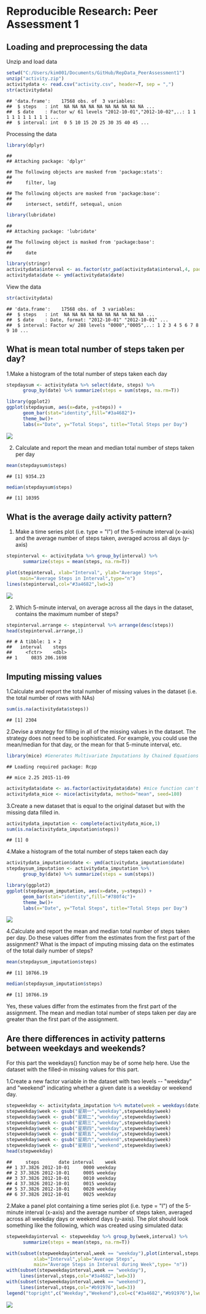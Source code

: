 # Reproducible Research: Peer Assessment 1


## Loading and preprocessing the data

Unzip and load data

```r
setwd("C:/Users/kim001/Documents/GitHub/RepData_PeerAssessment1")
unzip("activity.zip") 
activitydata <- read.csv("activity.csv", header=T, sep = ",")
str(activitydata)
```

```
## 'data.frame':	17568 obs. of  3 variables:
##  $ steps   : int  NA NA NA NA NA NA NA NA NA NA ...
##  $ date    : Factor w/ 61 levels "2012-10-01","2012-10-02",..: 1 1 1 1 1 1 1 1 1 1 ...
##  $ interval: int  0 5 10 15 20 25 30 35 40 45 ...
```

Processing the data

```r
library(dplyr)
```

```
## 
## Attaching package: 'dplyr'
```

```
## The following objects are masked from 'package:stats':
## 
##     filter, lag
```

```
## The following objects are masked from 'package:base':
## 
##     intersect, setdiff, setequal, union
```

```r
library(lubridate)
```

```
## 
## Attaching package: 'lubridate'
```

```
## The following object is masked from 'package:base':
## 
##     date
```

```r
library(stringr)
activitydata$interval <- as.factor(str_pad(activitydata$interval,4, pad = "0"))
activitydata$date <- ymd(activitydata$date)
```

View the data

```r
str(activitydata)
```

```
## 'data.frame':	17568 obs. of  3 variables:
##  $ steps   : int  NA NA NA NA NA NA NA NA NA NA ...
##  $ date    : Date, format: "2012-10-01" "2012-10-01" ...
##  $ interval: Factor w/ 288 levels "0000","0005",..: 1 2 3 4 5 6 7 8 9 10 ...
```

## What is mean total number of steps taken per day?

1.Make a histogram of the total number of steps taken each day  

```r
stepdaysum <- activitydata %>% select(date, steps) %>% 
      group_by(date) %>% summarize(steps = sum(steps, na.rm=T))

library(ggplot2)
ggplot(stepdaysum, aes(x=date, y=steps)) +
      geom_bar(stat="identity",fill="#3a4682")+
      theme_bw()+
      labs(x="Date", y="Total Steps", title="Total Steps per Day")
```

![](PA1_template_files/figure-html/unnamed-chunk-4-1.png)<!-- -->

2. Calculate and report the mean and median total number of steps taken per day 

```r
mean(stepdaysum$steps)
```

```
## [1] 9354.23
```

```r
median(stepdaysum$steps)
```

```
## [1] 10395
```

## What is the average daily activity pattern?
1. Make a time series plot (i.e. type = "l") of the 5-minute interval (x-axis) and the average number of steps taken, averaged across all days (y-axis)

```r
stepinterval <- activitydata %>% group_by(interval) %>%
      summarize(steps = mean(steps, na.rm=T))

plot(stepinterval, xlab="Interval", ylab="Average Steps", 
     main="Average Steps in Interval",type="n")
lines(stepinterval,col="#3a4682",lwd=3)
```

![](PA1_template_files/figure-html/unnamed-chunk-6-1.png)<!-- -->

2. Which 5-minute interval, on average across all the days in the dataset, contains the maximum number of steps?

```r
stepinterval.arrange <- stepinterval %>% arrange(desc(steps))
head(stepinterval.arrange,1)
```

```
## # A tibble: 1 × 2
##   interval    steps
##     <fctr>    <dbl>
## 1     0835 206.1698
```

## Imputing missing values

1.Calculate and report the total number of missing values in the dataset (i.e. the total number of rows with NAs)

```r
sum(is.na(activitydata$steps))
```

```
## [1] 2304
```

2.Devise a strategy for filling in all of the missing values in the dataset. The strategy does not need to be sophisticated. For example, you could use the mean/median for that day, or the mean for that 5-minute interval, etc.

```r
library(mice) #Generates Multivariate Imputations by Chained Equations (MICE)
```

```
## Loading required package: Rcpp
```

```
## mice 2.25 2015-11-09
```

```r
activitydata$date <- as.factor(activitydata$date) #mice function can't munipulate the date type of data, thus covert variable date to factor
activitydata_mice <- mice(activitydata, method="mean", seed=180)
```

3.Create a new dataset that is equal to the original dataset but with the missing data filled in.

```r
activitydata_imputation <- complete(activitydata_mice,1)
sum(is.na(activitydata_imputation$steps))
```

```
## [1] 0
```

4.Make a histogram of the total number of steps taken each day 

```r
activitydata_imputation$date <- ymd(activitydata_imputation$date)
stepdaysum_imputation <- activitydata_imputation %>%
      group_by(date) %>% summarize(steps = sum(steps))

library(ggplot2)
ggplot(stepdaysum_imputation, aes(x=date, y=steps)) +
      geom_bar(stat="identity",fill="#780f4c")+
      theme_bw()+
      labs(x="Date", y="Total Steps", title="Total Steps per Day")
```

![](PA1_template_files/figure-html/unnamed-chunk-11-1.png)<!-- -->

4.Calculate and report the mean and median total number of steps taken per day. Do these values differ from the estimates from the first part of the assignment? What is the impact of imputing missing data on the estimates of the total daily number of steps?

```r
mean(stepdaysum_imputation$steps)
```

```
## [1] 10766.19
```

```r
median(stepdaysum_imputation$steps)
```

```
## [1] 10766.19
```
Yes, these values differ from the estimates from the first part of the assignment.  The mean and median total number of steps taken per day are greater than the first part of the assignment.

## Are there differences in activity patterns between weekdays and weekends?
For this part the weekdays() function may be of some help here. Use the dataset with the filled-in missing values for this part.

1.Create a new factor variable in the dataset with two levels -- "weekday" and "weekend" indicating whether a given date is a weekday or weekend day.

```r
stepweekday <- activitydata_imputation %>% mutate(week = weekdays(date)) 
stepweekday$week <- gsub("星期一","weekday",stepweekday$week)
stepweekday$week <- gsub("星期二","weekday",stepweekday$week)
stepweekday$week <- gsub("星期三","weekday",stepweekday$week)
stepweekday$week <- gsub("星期四","weekday",stepweekday$week)
stepweekday$week <- gsub("星期五","weekday",stepweekday$week)
stepweekday$week <- gsub("星期六","weekend",stepweekday$week)
stepweekday$week <- gsub("星期日","weekend",stepweekday$week)
head(stepweekday)
```

```
##     steps       date interval    week
## 1 37.3826 2012-10-01     0000 weekday
## 2 37.3826 2012-10-01     0005 weekday
## 3 37.3826 2012-10-01     0010 weekday
## 4 37.3826 2012-10-01     0015 weekday
## 5 37.3826 2012-10-01     0020 weekday
## 6 37.3826 2012-10-01     0025 weekday
```

2.Make a panel plot containing a time series plot (i.e. type = "l") of the 5-minute interval (x-axis) and the average number of steps taken, averaged across all weekday days or weekend days (y-axis). The plot should look something like the following, which was created using simulated data:

```r
stepweekdayinterval <- stepweekday %>% group_by(week,interval) %>%
      summarize(steps = mean(steps, na.rm=T))

with(subset(stepweekdayinterval,week == "weekday"),plot(interval,steps,
          xlab="Interval",ylab="Average Steps", 
          main="Average Steps in Interval during Week",type= "n"))
with(subset(stepweekdayinterval,week == "weekday"),
     lines(interval,steps,col="#3a4682",lwd=3))
with(subset(stepweekdayinterval,week == "weekend"),
     lines(interval,steps,col="#b91976",lwd=3))
legend("topright",c("Weekday","Weekend"),col=c("#3a4682","#b91976"),lwd=c(3,3),title="Week")
```

![](PA1_template_files/figure-html/unnamed-chunk-14-1.png)<!-- -->
